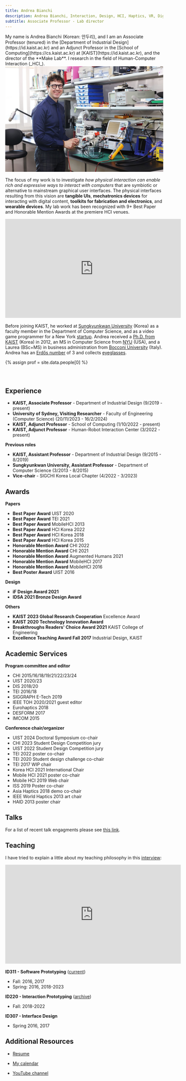 ```yaml
---
title: Andrea Bianchi
description: Andrea Bianchi, Interaction, Design, HCI, Haptics, VR, Digital Fabrication, Physical computing, Prototyping tools, KAIST, Korea
subtitle: Associate Professor - Lab director
---
```


<head>
<style>

    .profileImage {
        width: 70%;
    }


    @media (max-width: 600px) {
        .profileImage {
            width: 100%;
        }
    }

    .profile strong{
        color: #EE2A7C;
    }


    .links {
        flex-direction: row;
        display: flex;
        justify-content: space-between;
        width: 60%;
        margin: auto;
        margin-top: 2em;
        margin-bottom: 3em;
    }

    .links a {
        flex-grow: 1;
        display: flex;
        justify-content: center;
    }

    /*
    span.profile {
        display:flex;
        flex-direction: row-reverse;
    }

    span img {
        margin-left: 5%;
        height: 100%;
    }
    */

</style>
</head>

<span class="profile"> 
My name is Andrea Bianchi (Korean: 안두리), and I am an Associate Professor (tenured) in the [Department of Industrial Design](https://id.kaist.ac.kr) and an Adjunct Professor in the [School of Computing](https://cs.kaist.ac.kr) at [KAIST](https://id.kaist.ac.kr), and the director of the **Make Lab**. I research in the field of Human-Computer Interaction (_HCI_).
</span>

<img src="/images/people/andreaHD.jpg" alt="{{prof.name}}" class="profileImage"/>

The focus of my work is to investigate _how physical interaction can enable rich and expressive ways to interact with computers_ that are symbiotic or alternative to mainstream graphical user interfaces. The physical interfaces resulting from this vision are **tangible UIs**, **mechatronics devices** for interacting with digital content, **toolkits for fabrication and electronics**, and **wearable devices**. My lab work has been recognized with 9+ Best Paper and Honorable Mention Awards at the premiere HCI venues.

<iframe width="560" height="315" src="https://www.youtube.com/embed/U54PDYC_d4A" title="YouTube video player" frameborder="0" allow="accelerometer; autoplay; clipboard-write; encrypted-media; gyroscope; picture-in-picture" allowfullscreen></iframe>

Before joining KAIST, he worked at [Sungkyunkwan University](http://www.skku.edu/eng/index.do) (Korea) as a faculty member in the Department of Computer Science, and as a video game programmer for a New York [startup](https://www.crunchbase.com/organization/rebelmonkey). Andrea received a [Ph.D. from KAIST](https://ct.kaist.ac.kr/main.php?lang=1) (Korea) in 2012, an MS in Computer Science from [NYU](http://www.nyu.edu) (USA), and a Laurea (BSc+MS) in business administration from [Bocconi University](https://www.unibocconi.eu/wps/wcm/connect/bocconi/sitopubblico_en/navigation+tree/home) (Italy). Andrea has an [Erdős number](https://en.wikipedia.org/wiki/Erdős_number) of 3 and collects [eyeglasses](https://www.dropbox.com/s/f9ckj7usmhk95b3/glasses.jpg?dl=0).

{% assign prof = site.data.people[0] %}

<div class="links">
<!-- <a href="{{prof.homepage}}"><i class="fas fa-3x fa-home" aria-hidden="true"></i></a> -->
<a href="http://andrea.kaist.id"><i class="fas fa-2x fa-id-badge" aria-hidden="true"></i></a>
<a href="http://github.com/{{prof.github}}"><i class="fab fa-2x fa-github" aria-hidden="true"></i></a>
<a href="https://twitter.com/{{prof.twitter}}"><i class="fab fa-2x fa-twitter" aria-hidden="true"></i></a>
<a href="https://scholar.google.co.kr/citations?user={{prof.scholar}}"><i class="fas fa-2x fa-graduation-cap" aria-hidden="true"></i></a>
<a href="#" onclick="(function(){window.open('mailto:{{ prof.email }}');})()"><i class="fas fa-2x fa-envelope"></i></a>
</div>

## Experience

- **KAIST, Associate Professor** - Department of Industrial Design (9/2019 - present)
- **University of Sydney, Visiting Researcher** - Faculty of Engineering (Computer Science) (20/11/2023 - 16/2/2024)
- **KAIST, Adjunct Professor** - School of Computing (1/10/2022 - present)
- **KAIST, Adjunct Professor** - Human-Robot Interaction Center (3/2022 - present)

**Previous roles**

- **KAIST, Assistant Professor** - Department of Industrial Design (9/2015 - 8/2019)
- **Sungkyunkwan University, Assistant Professor** - Department of Computer Science (3/2013 - 8/2015)
- **Vice-chair** - SIGCHI Korea Local Chapter (4/2022 - 3/2023)

## Awards

**Papers**

- **Best Paper Award** UIST 2020
- **Best Paper Award** TEI 2021
- **Best Paper Award** MobileHCI 2013
- **Best Paper Award** HCI Korea 2022
- **Best Paper Award** HCI Korea 2018
- **Best Paper Award** HCI Korea 2015
- **Honorable Mention Award** CHI 2022
- **Honorable Mention Award** CHI 2021
- **Honorable Mention Award** Augmented Humans 2021
- **Honorable Mention Award** MobileHCI 2017
- **Honorable Mention Award** MobileHCI 2016
- **Best Poster Award** UIST 2016

**Design**

- **iF Design Award 2021**
- **IDSA 2021 Bronze Design Award**

**Others**

- **KAIST 2023 Global Research Cooperation** Excellence Award
- **KAIST 2020 Technology Innovation Award**
- **Breakthroughs Readers' Choice Award 2021** KAIST College of Engineering
- **Excellence Teaching Award Fall 2017** Industrial Design, KAIST

## Academic Services

**Program committee and editor**

- CHI 2015/16/18/19/21/22/23/24
- UIST 2020/23
- DIS 2018/20
- TEI 2016/18
- SIGGRAPH E-Tech 2019
- IEEE TOH 2020/2021 guest editor
- Eurohaptics 2018
- DESFORM 2017
- IMCOM 2015

**Conference chair/organizer**

- UIST 2024 Doctoral Symposium co-chair
- CHI 2023 Student Design Competition jury
- UIST 2022 Student Design Competition jury
- TEI 2022 poster co-chair
- TEI 2020 Student design challenge co-chair
- TEI 2017 WIP chair
- Korea HCI 2021 International Chair
- Mobile HCI 2021 poster co-chair
- Mobile HCI 2019 Web chair
- ISS 2019 Poster co-chair
- Asia Haptics 2018 demo co-chair
- IEEE World Haptics 2013 art chair
- HAID 2013 poster chair

## Talks

For a list of recent talk engagments please see [this link](http://andrea.kaist.id).

## Teaching

I have tried to explain a little about my teaching philosophy in this [interview](https://youtu.be/bZnS8IFA_OQ):

<iframe width="560" height="315" src="https://www.youtube.com/embed/bZnS8IFA_OQ" title="YouTube video player" frameborder="0" allow="accelerometer; autoplay; clipboard-write; encrypted-media; gyroscope; picture-in-picture" allowfullscreen></iframe>

**ID311 - Software Prototyping** ([current](https://software.prototyping.id))

- Fall: 2016, 2017
- Spring: 2016, 2018-2023

**ID220 - Interaction Prototyping** ([archive](https://sites.google.com/view/interaction-prototyping/home))

- Fall: 2018-2022

**ID307 - Interface Design**

- Spring 2016, 2017

## Additional Resources

- [Resume](http://andrea.kaist.id)
<!-- - [Short Resume (PDF)](https://www.dropbox.com/s/1oby67w9i81cnq4/CV_andrea_bianchi_onePage.pdf?dl=0) -->
- [My calendar](https://calendar.kaist.id)
<!-- - [Website with old projects (Ph.D. and before)](https://alsoplantsfly.kaist.id) -->
- [YouTube channel](https://www.youtube.com/channel/UC5A_g3GYEGeoqBqSSJ11NoQ)
<!-- - [About me page](https://about.me/andreabianchi) -->
